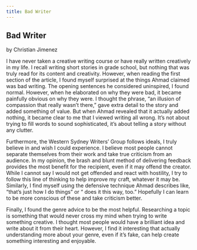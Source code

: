 ```yaml
---
title: Bad Writer
---
```

## Bad Writer
by Christian Jimenez

I have never taken a creative writing course or have really written creatively in my life. I recall writing short stories in grade school, but nothing that was truly read for its content and creativity. However, when reading the first section of the article, I found myself surprised at the things Ahmad claimed was bad writing. The opening sentences he considered uninspired, I found normal. However, when he elaborated on why they were bad, it became painfully obvious on why they were. I thought the phrase, “an illusion of compassion that really wasn’t there,” gave extra detail to the story and added something of value. But when Ahmad revealed that it actually added nothing, it became clear to me that I viewed writing all wrong. It’s not about trying to fill words to sound sophisticated, it’s about telling a story without any clutter.

Furthermore, the Western Sydney Writers’ Group follows ideals, I truly believe in and wish I could experience. I believe most people cannot separate themselves from their work and take true criticism from an audience. In my opinion, the brash and blunt method of delivering feedback provides the most benefit for the recipient, even if it may offend the creator. While I cannot say I would not get offended and react with hostility, I try to follow this line of thinking to help improve my craft, whatever it may be. Similarly, I find myself using the defensive technique Ahmad describes like,  “that’s just how I do things” or “<insert professional> does it this way, too.” Hopefully I can learn to be more conscious of these and take criticism better.

Finally, I found the genre advice to be the most helpful. Researching a topic is something that would never cross my mind when trying to write something creative. I thought most people would have a brilliant idea and write about it from their heart. However, I find it interesting that actually understanding more about your genre, even if it’s fake, can help create something interesting and enjoyable.
